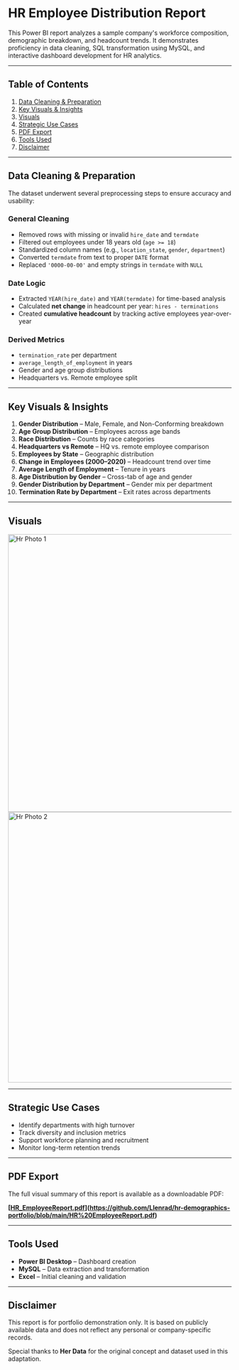 # HR Employee Distribution Report

This Power BI report analyzes a sample company's workforce composition, demographic breakdown, and headcount trends. It demonstrates proficiency in data cleaning, SQL transformation using MySQL, and interactive dashboard development for HR analytics.

---

## Table of Contents
1. [Data Cleaning & Preparation](#data-cleaning--preparation)
2. [Key Visuals & Insights](#key-visuals--insights)
3. [Visuals](#Visuals)
4. [Strategic Use Cases](#strategic-use-cases)
5. [PDF Export](#pdf-export)
6. [Tools Used](#tools-used)
7. [Disclaimer](#disclaimer)

---

## Data Cleaning & Preparation

The dataset underwent several preprocessing steps to ensure accuracy and usability:

### General Cleaning
- Removed rows with missing or invalid `hire_date` and `termdate`
- Filtered out employees under 18 years old (`age >= 18`)
- Standardized column names (e.g., `location_state`, `gender`, `department`)
- Converted `termdate` from text to proper `DATE` format
- Replaced `'0000-00-00'` and empty strings in `termdate` with `NULL`

### Date Logic
- Extracted `YEAR(hire_date)` and `YEAR(termdate)` for time-based analysis
- Calculated **net change** in headcount per year: `hires - terminations`
- Created **cumulative headcount** by tracking active employees year-over-year

### Derived Metrics
- `termination_rate` per department
- `average_length_of_employment` in years
- Gender and age group distributions
- Headquarters vs. Remote employee split

---

## Key Visuals & Insights

1. **Gender Distribution** – Male, Female, and Non-Conforming breakdown  
2. **Age Group Distribution** – Employees across age bands  
3. **Race Distribution** – Counts by race categories  
4. **Headquarters vs Remote** – HQ vs. remote employee comparison  
5. **Employees by State** – Geographic distribution  
6. **Change in Employees (2000–2020)** – Headcount trend over time  
7. **Average Length of Employment** – Tenure in years  
8. **Age Distribution by Gender** – Cross-tab of age and gender  
9. **Gender Distribution by Department** – Gender mix per department  
10. **Termination Rate by Department** – Exit rates across departments

---
## Visuals

<img width="1069" height="625" alt="Hr Photo 1" src="https://github.com/user-attachments/assets/9e5a716f-a776-4f2f-b2a2-f92017572211" />
<img width="1041" height="609" alt="Hr Photo 2" src="https://github.com/user-attachments/assets/a18a82c0-c3db-4c27-a9d1-0c04822b5684" />


---

## Strategic Use Cases

- Identify departments with high turnover  
- Track diversity and inclusion metrics  
- Support workforce planning and recruitment  
- Monitor long-term retention trends

---

## PDF Export

The full visual summary of this report is available as a downloadable PDF:

**[[HR_EmployeeReport.pdf](./HR_EmployeeReport.pdf)](https://github.com/Llenrad/hr-demographics-portfolio/blob/main/HR%20EmployeeReport.pdf)**

---

## Tools Used

- **Power BI Desktop** – Dashboard creation  
- **MySQL** – Data extraction and transformation  
- **Excel** – Initial cleaning and validation

---

## Disclaimer

This report is for portfolio demonstration only. It is based on publicly available data and does not reflect any personal or company-specific records.

Special thanks to **Her Data** for the original concept and dataset used in this adaptation.
